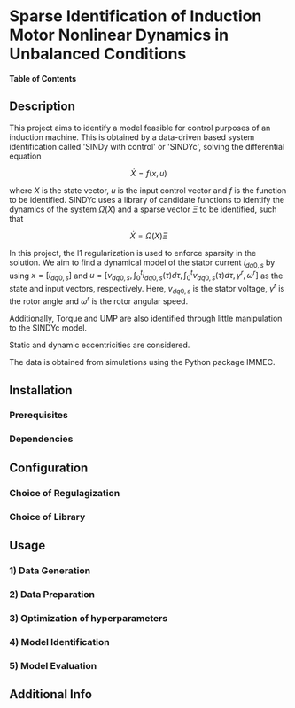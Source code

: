 # Sparse Identification of Induction Motor Nonlinear Dynamics in Unbalanced Conditions

**Table of Contents**
<!-- TOC -->
<!-- TOC -->

## Description
This project aims to identify a model feasible for control purposes of an induction machine. 
This is obtained by a data-driven based system identification called 'SINDy with control' or 'SINDYc', solving the differential equation 
```math
\dot{X} = f(x,u)
```
where $`X`$ is the state vector, $`u`$ is the input control vector and $`f`$ is the function to be identified. 
SINDYc uses a library of candidate functions to identify the dynamics of the system $`\Omega(X)`$ and a sparse vector $`\Xi`$ to be identified, such that
```math
\dot{X} = \Omega(X) \Xi
```
In this project, the l1 regularization is used to enforce sparsity in the solution.
We aim to find a dynamical model of the stator current $`i_{dq0,s}`$ by using $`x = [i_{dq0,s}]`$ and $`u = [v_{dq0,s}, \int_0^t i_{dq0,s}(\tau)d\tau, \int_0^t v_{dq0,s}(\tau)d\tau, \gamma^r, \omega^r]`$ as the state and input vectors, respectively.
Here, $`v_{dq0,s}`$ is the stator voltage, $`\gamma^r`$ is the rotor angle and $`\omega^r`$ is the rotor angular speed.

Additionally, Torque and UMP are also identified through little manipulation to the SINDYc model.

Static and dynamic eccentricities are considered.

The data is obtained from simulations using the Python package IMMEC.

## Installation
### Prerequisites
### Dependencies
<!-- pip install or conda install !-->

## Configuration

### Choice of Regulagization  
### Choice of Library

## Usage

### 1) Data Generation
### 2) Data Preparation
### 3) Optimization of hyperparameters
### 4) Model Identification
### 5) Model Evaluation


## Additional Info

